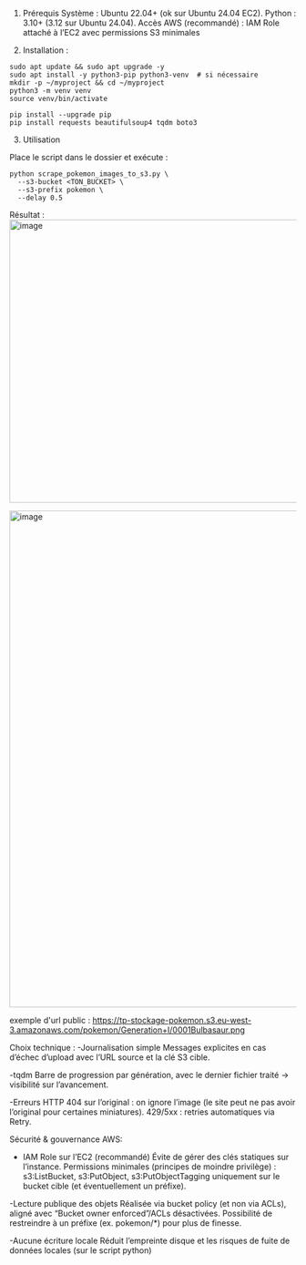 

1) Prérequis
Système : Ubuntu 22.04+ (ok sur Ubuntu 24.04 EC2).
Python : 3.10+ (3.12 sur Ubuntu 24.04).
Accès AWS (recommandé) : IAM Role attaché à l’EC2 avec permissions S3 minimales

2) Installation :
```
sudo apt update && sudo apt upgrade -y
sudo apt install -y python3-pip python3-venv  # si nécessaire
mkdir -p ~/myproject && cd ~/myproject
python3 -m venv venv
source venv/bin/activate

pip install --upgrade pip
pip install requests beautifulsoup4 tqdm boto3
```
3) Utilisation

Place le script dans le dossier et exécute :
```
python scrape_pokemon_images_to_s3.py \
  --s3-bucket <TON_BUCKET> \
  --s3-prefix pokemon \
  --delay 0.5
  ```


  Résultat : 
  <img width="1247" height="497" alt="image" src="https://github.com/user-attachments/assets/014fa86f-65e8-4f54-87a8-9b4af3e26b3c" />

  <img width="1915" height="872" alt="image" src="https://github.com/user-attachments/assets/334f8ada-83eb-42d7-9793-7d384390f355" />

  exemple d'url public :
  https://tp-stockage-pokemon.s3.eu-west-3.amazonaws.com/pokemon/Generation+I/0001Bulbasaur.png


  Choix technique : 
-Journalisation simple
Messages explicites en cas d’échec d’upload avec l’URL source et la clé S3 cible.

-tqdm
Barre de progression par génération, avec le dernier fichier traité → visibilité sur l’avancement.

-Erreurs HTTP
404 sur l’original : on ignore l’image (le site peut ne pas avoir l’original pour certaines miniatures).
429/5xx : retries automatiques via Retry.

   Sécurité & gouvernance AWS:
- IAM Role sur l’EC2 (recommandé)
Évite de gérer des clés statiques sur l’instance.
Permissions minimales (principes de moindre privilège) : s3:ListBucket, s3:PutObject, s3:PutObjectTagging uniquement sur le bucket cible (et éventuellement un préfixe).

-Lecture publique des objets
Réalisée via bucket policy (et non via ACLs), aligné avec “Bucket owner enforced”/ACLs désactivées.
Possibilité de restreindre à un préfixe (ex. pokemon/*) pour plus de finesse.

-Aucune écriture locale
Réduit l’empreinte disque et les risques de fuite de données locales (sur le script python)

  


  


  

